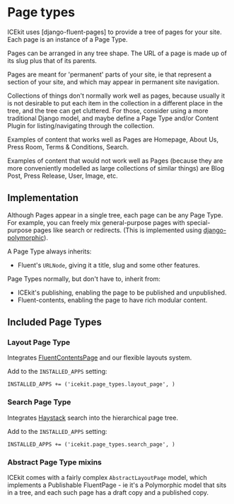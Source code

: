 # Page types

ICEkit uses [django-fluent-pages] to provide a tree of pages for
your site. Each page is an instance of a Page Type.

Pages can be arranged in any tree shape. The URL of a page is made up of its
slug plus that of its parents.

Pages are meant for 'permanent' parts of your site, ie that represent a
section of your site, and which may appear in permanent site navigation.

Collections of things don't normally work well as pages, because usually it
is not desirable to put each item in the collection in a different place in
the tree, and the tree can get cluttered. For those, consider
using a more traditional Django model, and maybe define a Page Type and/or
Content Plugin for listing/navigating through  the collection.

Examples of content that works well as Pages are Homepage, About Us, Press
Room, Terms & Conditions, Search.

Examples of content that would not work well as Pages (because they are
more conveniently modelled as large collections of similar things) are Blog
Post, Press Release, User, Image, etc.

## Implementation

Although Pages appear in a single tree, each page can be any Page Type. For
example, you can freely mix general-purpose pages with special-purpose pages
like search or redirects. (This is implemented using [django-polymorphic]).

A Page Type always inherits:

  * Fluent's `URLNode`, giving it a title, slug and some other features.

Page Types normally, but don't have to, inherit from:

  * ICEkit's publishing, enabling the page to be published and unpublished.
  * Fluent-contents, enabling the page to have rich modular content.

## Included Page Types

### Layout Page Type

Integrates [FluentContentsPage] and our flexible layouts system.

Add to the `INSTALLED_APPS` setting:

    INSTALLED_APPS += ('icekit.page_types.layout_page', )

### Search Page Type

Integrates [Haystack] search into the hierarchical page tree.

Add to the `INSTALLED_APPS` setting:

    INSTALLED_APPS += ('icekit.page_types.search_page', )

### Abstract Page Type mixins

ICEkit comes with a fairly complex `AbstractLayoutPage` model, which
implements a Publishable FluentPage - ie it's a Polymorphic model that sits
in a tree, and each such page has a draft copy and a published
copy.

[django-polymorphic]: https://django-polymorphic.readthedocs.io/
[FluentContentsPage]: http://django-fluent-pages.readthedocs.org/en/latest/api/integration/fluent_contents.html?highlight=fluentcontentspage#the-fluentcontentspage-class
[Haystack]: http://haystacksearch.org/
